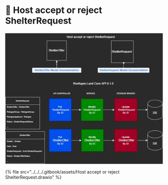 # 🎯 Host accept or reject ShelterRequest

###

![](<../../../.gitbook/assets/Host accept or reject ShelterRequest.jpg>)

{% file src="../../../.gitbook/assets/Host accept or reject ShelterRequest.drawio" %}
